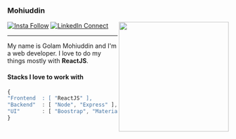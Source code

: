 ### Mohiuddin

<a target="_blank" href="https://github.com/MohiuddinRabby"><img width="250" align="right" src="https://media.giphy.com/media/KzKDpvEtLcQeh6gC9z/giphy.gif"></a>
[![Insta Follow](https://img.shields.io/badge/%20-Follow-black?color=14171A&labelColor=d81b60&logo=instagram&logoColor=ffffff)](https://www.instagram.com/xosef/)
[![LinkedIn Connect](https://img.shields.io/badge/%20-Connect-black?color=14171A&labelColor=0e76a8&logo=linkedin&logoColor=ffffff)](https://www.linkedin.com/in/mohiuddin-rabby-b49797123)

----

My name is Golam Mohiuddin and I'm a web developer. I love to do my things mostly with **ReactJS**.
#### Stacks I love to work with

```js
{
"Frontend  : [ "ReactJS" ],
"Backend"  : [ "Node", "Express" ],
"UI"       : [ "Boostrap", "Material" ]
}
```


